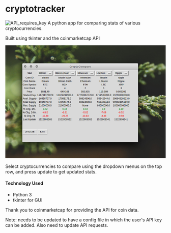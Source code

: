 # cryptotracker
![API_requires_key](https://img.shields.io/badge/API-requires%20key-red)
A python app for comparing stats of various cryptocurrencies.

Built using tkinter and the coinmarketcap API

![alt text][logo]

[logo]: https://github.com/tylerkkp/cryptotracker/blob/master/CryptoCompare.jpg "screen shot"

Select cryptocurrencies to compare using the dropdown menus on the top row, and press update to get updated stats.

#### Technology Used
* Python 3
* tkinter for GUI

Thank you to coinmarketcap for providing the API for coin data.

Note: needs to be updated to have a config file in which the user's API key can be added. Also need
to update API requests.
